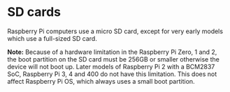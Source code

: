 # SD cards

Raspberry Pi computers use a micro SD card, except for very early models which use a full-sized SD card.

**Note:** Because of a hardware limitation in the Raspberry Pi Zero, 1 and 2, the boot partition on the SD card must be 256GB or smaller otherwise the device will not boot up. Later models of Raspberry Pi 2 with a BCM2837 SoC, Raspberry Pi 3, 4 and 400 do not have this limitation. This does not affect Raspberry Pi OS, which always uses a small boot partition.
